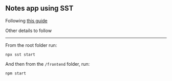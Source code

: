 ## Notes app using SST

Following [this guide](https://sst.dev/guide.html#table-of-contents)


Other details to follow

---

From the root folder run:
```
npx sst start
```

And then from the `/frontend` folder, run:
```
npm start
```
